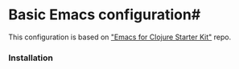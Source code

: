 # Basic Emacs configuration#

This configuration is based on ["Emacs for Clojure Starter Kit"](https://github.com/flyingmachine/emacs-for-clojure) repo.

### Installation ###